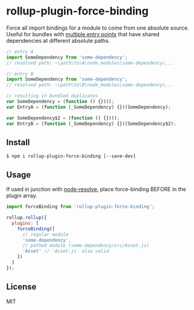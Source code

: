 # rollup-plugin-force-binding

Force all import bindings for a module to come from one absolute source.
Useful for bundles with [multiple entry points](https://github.com/rollup/rollup-plugin-multi-entry) that have shared dependencies at different absolute paths.


```js
// entry A
import SomeDependency from 'some-dependency';
// resolved path: ~\path\to\A\node_modules\some-dependency\...

// entry B
import SomeDependency from 'some-dependency';
// resolved path: ~\path\to\B\node_modules\some-dependency\...

// resulting in bundled duplicates
var SomeDependency = (function () {})();
var EntryA = (function (_SomeDependency) {})(SomeDependency);

var SomeDependency$2 = (function () {})();
var EntryB = (function (_SomeDependency) {})(SomeDependency$2);
```

## Install

```
$ npm i rollup-plugin-force-binding [--save-dev]
```

## Usage

If used in junction with [node-resolve](https://github.com/rollup/rollup-plugin-node-resolve), place force-binding BEFORE in the plugin array.

```js
import forceBinding from 'rollup-plugin-force-binding';

rollup.rollup({
  plugins: [
    forceBinding([
      // regular module
      'some-dependency',
      // pathed module (some-dependency/src/Asset.js)
      'Asset' // 'Asset.js' also valid
    ])
  ]
});
```

## License

MIT

